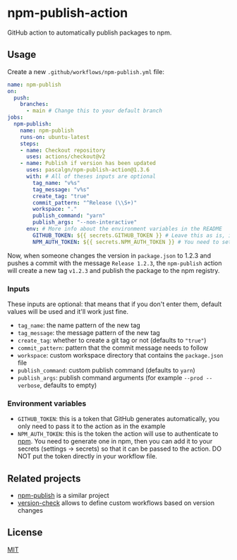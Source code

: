 # npm-publish-action

GitHub action to automatically publish packages to npm.

## Usage

Create a new `.github/workflows/npm-publish.yml` file:

```yaml
name: npm-publish
on:
  push:
    branches:
      - main # Change this to your default branch
jobs:
  npm-publish:
    name: npm-publish
    runs-on: ubuntu-latest
    steps:
    - name: Checkout repository
      uses: actions/checkout@v2
    - name: Publish if version has been updated
      uses: pascalgn/npm-publish-action@1.3.6
      with: # All of theses inputs are optional
        tag_name: "v%s"
        tag_message: "v%s"
        create_tag: "true"
        commit_pattern: "^Release (\\S+)"
        workspace: "."
        publish_command: "yarn"
        publish_args: "--non-interactive"
      env: # More info about the environment variables in the README
        GITHUB_TOKEN: ${{ secrets.GITHUB_TOKEN }} # Leave this as is, it's automatically generated
        NPM_AUTH_TOKEN: ${{ secrets.NPM_AUTH_TOKEN }} # You need to set this in your repo settings
```

Now, when someone changes the version in `package.json` to 1.2.3 and pushes a commit with the message `Release 1.2.3`, the `npm-publish` action will create a new tag `v1.2.3` and publish the package to the npm registry.

### Inputs

These inputs are optional: that means that if you don't enter them, default values will be used and it'll work just fine.

- `tag_name`: the name pattern of the new tag
- `tag_message`: the message pattern of the new tag
- `create_tag`: whether to create a git tag or not (defaults to `"true"`)
- `commit_pattern`: pattern that the commit message needs to follow
- `workspace`: custom workspace directory that contains the `package.json` file
- `publish_command`: custom publish command (defaults to `yarn`)
- `publish_args`: publish command arguments (for example `--prod --verbose`, defaults to empty)

### Environment variables

- `GITHUB_TOKEN`: this is a token that GitHub generates automatically, you only need to pass it to the action as in the example
- `NPM_AUTH_TOKEN`: this is the token the action will use to authenticate to [npm](https://npmjs.com). You need to generate one in npm, then you can add it to your secrets (settings -> secrets) so that it can be passed to the action. DO NOT put the token directly in your workflow file.

## Related projects

- [npm-publish](https://github.com/JS-DevTools/npm-publish) is a similar project
- [version-check](https://github.com/EndBug/version-check) allows to define custom workflows based on version changes

## License

[MIT](LICENSE)
